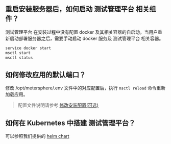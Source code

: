 ## 重启安装服务器后，如何启动 测试管理平台 相关组件？

测试管理平台 在安装过程中没有配置 docker 及其相关容器的自启动。当用户重新启动部署服务器之后，需要手动启动 docker 服务及 测试管理平台 相关容器。

```bash
service docker start
msctl start
msctl status
```

## 如何修改应用的默认端口？

修改 /opt/metersphere/.env 文件中的对应配置后，执行 `msctl reload` 命令重新加载应用。

> 配置文件说明请参考 [修改安装配置(可选)](/installation/online_installation/#_4)

## 如何在 Kubernetes 中搭建 测试管理平台？

可以参照我们提供的 [helm chart](https://github.com/metersphere/helm-chart)

